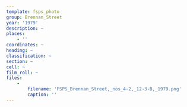 ```yaml
---
template: fsps_photo
group: Brennan_Street
year: '1979'
description: ~
places:
    - ''
coordinates: ~
heading: ~
classification: ~
section: ~
cell: ~
film_roll: ~
files:
    -
        filename: 'FSPS_Brennan_Street,_nos_4-2,_12-3-B,_1979.png'
        caption: ''
---
```

